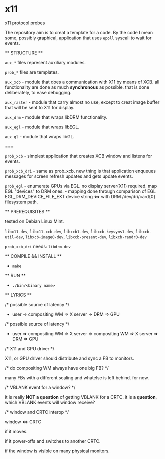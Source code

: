 # x11
x11 protocol probes

The repository aim is to creat a template for a code. By the code I mean some, possibly graphical, application that uses `epoll` syscall to wait for events.

** STRUCTURE **

`aux_*` files represent auxiliary modules.

`prob_*` files are templates.

`aux_xcb`    - module that does a communication with X11 by means of XCB. all functionality are done as much **synchronous** as possible. that is done deliberately, to ease debugging.

`aux_raster` - module that carry almost no use, except to creat image buffer that will be sent to X11 for display.

`aux_drm`    - module that wraps libDRM functionality.

`aux_egl`    - module that wraps libEGL.

`aux_gl`     - module that wraps libGL.

===

`prob_xcb`     - simplest application that creates XCB window and listens for events.

`prob_xcb_dri` - same as prob_xcb. new thing is that application enqueues messages for screen refresh updates and gets update events.

`prob_egl`     - enumerate GPUs via EGL. no display server(X11) required. map EGL "devices" to DRM ones. 
               - mapping done through comparison of EGL EGL_DRM_DEVICE_FILE_EXT device string <=> with DRM /dev/dri/card{0} filesystem path.

** PREREQUISITES **

tested on Debian Linux Mint.

  `libx11-dev`, `libx11-xcb-dev`, `libxcb1-dev`, `libxcb-keysyms1-dev`, `libxcb-util-dev`, `libxcb-image0-dev`, `libxcb-present-dev`, `libxcb-randr0-dev`
  
  `prob_xcb_dri` needs: `libdrm-dev`

** COMPILE && INSTALL **

  * `make`
   

** RUN **

  * `./bin/<binary name>`
   

** LYRICS **

/* possible source of latency */

 * user => compositing WM => X server => DRM => GPU

/* possible source of latency */

 * user => compositing WM => X server => compositing WM => X server => DRM => GPU


/* X11 and GPU driver */

X11, or GPU driver should distribute and sync a FB to monitors. 


/* do compositing WM always have one big FB? */

many FBs with a different scaling and whatelse is left behind. for now.


/* VBLANK event for a window? */

it is really **NOT a question** of getting VBLANK for a CRTC. it is **a question**, which VBLANK events will window receive?


/* window and CRTC interop */

window <=> CRTC

  if it moves.
    
  if it power-offs and switches to another CRTC.
  
  if the window is visible on many physical monitors.
